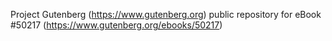Project Gutenberg (https://www.gutenberg.org) public repository for
eBook #50217 (https://www.gutenberg.org/ebooks/50217)
